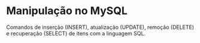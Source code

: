 # Manipulação no MySQL 

Comandos de inserção (INSERT), atualização (UPDATE), remoção (DELETE) e recuperação (SELECT) de itens com a linguagem SQL.
